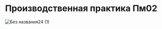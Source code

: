 # Производственная практика Пм02
![Без названия24 (1)](https://github.com/Kikieliseeva/ertinko/assets/105802710/cdddbffc-c996-4cf4-971f-becad887e57e)

